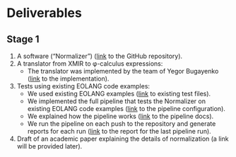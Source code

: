 # Deliverables

## Stage 1

1. A software (“Normalizer”) ([link](https://github.com/objectionary/normalizer) to the GitHub repository).
1. A translator from XMIR to φ-calculus expressions:
    - The translator was implemented by the team of Yegor Bugayenko ([link](https://github.com/objectionary/eo/blob/c4fe24fc2359957261b1e56b8cac9113d0b77db2/eo-maven-plugin/src/main/java/org/eolang/maven/PhiMojo.java) to the implementation).
1. Tests using existing EOLANG code examples:
    - We used existing EOLANG examples ([link](https://github.com/objectionary/eo/tree/c4fe24fc2359957261b1e56b8cac9113d0b77db2/eo-runtime/src/test/eo/org/eolang) to existing test files).
    - We implemented the full pipeline that tests the Normalizer on existing EOLANG code examples ([link](https://github.com/objectionary/normalizer/blob/bbe60bcbcaea7332515485da0d4e5e31fc1e163d/.github/workflows/ghc.yml#L103-L308) to the pipeline configuration).
    - We explained how the pipeline works ([link](https://www.objectionary.com/normalizer/docs/pipeline.html) to the pipeline docs).
    - We run the pipeline on each push to the repository and generate reports for each run ([link](https://www.objectionary.com/normalizer/report/) to the report for the last pipeline run).
1. Draft of an academic paper explaining the details of normalization (a link will be provided later).
